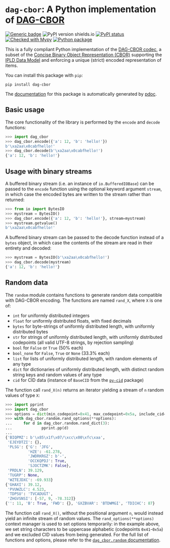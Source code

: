 # `dag-cbor`: A Python implementation of [DAG-CBOR](https://ipld.io/specs/codecs/dag-cbor/spec/)

[![Generic badge](https://img.shields.io/badge/python-3.7+-green.svg)](https://docs.python.org/3.7/)
![PyPI version shields.io](https://img.shields.io/pypi/v/dag-cbor.svg)
[![PyPI status](https://img.shields.io/pypi/status/dag-cbor.svg)](https://pypi.python.org/pypi/dag-cbor/)
[![Checked with Mypy](http://www.mypy-lang.org/static/mypy_badge.svg)](https://github.com/python/mypy)
[![Python package](https://github.com/hashberg-io/py-dag-cbor/actions/workflows/python-pytest.yml/badge.svg)](https://github.com/hashberg-io/py-dag-cbor/actions/workflows/python-pytest.yml)


This is a fully compliant Python implementation of the [DAG-CBOR codec](https://ipld.io/specs/codecs/dag-cbor/spec/), a subset of the [Concise Binary Object Representation (CBOR)](https://cbor.io/) supporting the [IPLD Data Model](https://ipld.io/docs/data-model/) and enforcing a unique (strict) encoded representation of items.

You can install this package with `pip`:

```
pip install dag-cbor
```

The [documentation](https://hashberg-io.github.io/py-dag-cbor/dag_cbor/index.html) for this package is automatically generated by [pdoc](https://pdoc3.github.io/pdoc/).

## Basic usage

The core functionality of the library is performed by the `encode` and `decode` functions:

```python
>>> import dag_cbor
>>> dag_cbor.encode({'a': 12, 'b': 'hello!'})
b'\xa2aa\x0cabfhello!'
>>> dag_cbor.decode(b'\xa2aa\x0cabfhello!')
{'a': 12, 'b': 'hello!'}
```

## Usage with binary streams

A buffered binary stream (i.e. an instance of `io.BufferedIOBase`) can be passed to the `encode` function using the optional keyword argument `stream`, in which case the encoded bytes are written to the stream rather than returned:

```python
>>> from io import BytesIO
>>> mystream = BytesIO()
>>> dag_cbor.encode({'a': 12, 'b': 'hello!'}, stream=mystream)
>>> mystream.getvalue()
b'\xa2aa\x0cabfhello!'
```

 A buffered binary stream can be passed to the decode function instead of a `bytes` object, in which case the contents of the stream are read in their entirety and decoded:

```python
>>> mystream = BytesIO(b'\xa2aa\x0cabfhello!')
>>> dag_cbor.decode(mystream)
{'a': 12, 'b': 'hello!'}
```

## Random data

The `random` module contains functions to generate random data compatible with DAG-CBOR encoding. The functions are named `rand_X`, where `X` is one of:

- `int` for uniformly distributed integers
- `float` for uniformly distributed floats, with fixed decimals
- `bytes` for byte-strings of uniformly distributed length, with uniformly distributed bytes
- `str` for strings of uniformly distributed length, with uniformly distributed codepoints (all valid UTF-8 strings, by rejection sampling)
- `bool` for `False` or `True` (50% each)
- `bool_none` for `False`, `True` or `None` (33.3% each)
- `list` for lists of uniformly distributed length, with random elements of any type
- `dict` for dictionaries of uniformly distributed length, with distinct random string keys and random values of any type
- `cid` for CID data (instance of `BaseCID` from the [`py-cid`](https://github.com/ipld/py-cid) package)

The function call `rand_X(n)` returns an iterator yielding a stream of `n` random values of type `X`:

```python
>>> import pprint
>>> import dag_cbor
>>> options = dict(min_codepoint=0x41, max_codepoint=0x5a, include_cid=False)
>>> with dag_cbor.random.rand_options(**options):
...     for d in dag_cbor.random.rand_dict(3):
...             pprint.pp(d)
...
{'BIQPMZ': b'\x85\x1f\x07/\xcc\x00\xfc\xaa',
 'EJEYDTZI': {},
 'PLSG': {'G': 'JFG',
          'HZE': -61.278,
          'JWDRKRGZ': b'-',
          'OCCKQPDJ': True,
          'SJOCTZMK': False},
 'PRDLN': 39.129,
 'TUGRP': None,
 'WZTEJDXC': -69.933}
{'GHAXI': 39.12,
 'PVUWZLC': 4.523,
 'TDPSU': 'TVCADUGT',
 'ZHGVSNSI': [-57, 9, -78.312]}
{'': 11, 'B': True, 'FWD': {}, 'GXZBVAR': 'BTDWMGI', 'TDICHC': 87}
```

The function call `rand_X()`, without the positional argument `n`, would instead yield an infinite stream of random values. The `rand_options(**options)` context manager is used to set options temporarily: in the example above, we set string characters to be uppercase alphabetic (codepoints `0x41`-`0x5a`) and we excluded CID values from being generated. For the full list of functions and options, please refer to the [`dag_cbor.random` documentation](https://hashberg-io.github.io/py-dag-cbor/dag_cbor/random.html).

